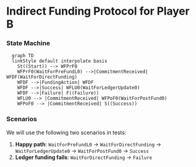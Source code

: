 # Indirect Funding Protocol for Player B

### State Machine

```mermaid
  graph TD
  linkStyle default interpolate basis
    St((Start)) --> WFPrF0
    WFPrF0(WaitForPreFundL0) -->|CommitmentReceived| WFDF(WaitForDirectFunding)
    WFDF -->|FundingAction| WFDF
    WFDF -->|Success| WFLU0(WaitForLedgerUpdate0)
    WFDF -->|Failure| F((Failure))
    WFLU0 --> |CommitmentReceived| WFPoF0(WaitForPostFund0)
    WFPoF0 --> |CommitmentReceived| S((Success))
```

### Scenarios

We will use the following two scenarios in tests:

1. **Happy path**: `WaitForPreFundL0` -> `WaitForDirectFunding` -> `WaitForLedgerUpdate0` -> `WaitForPostFund0` -> `Success`
2. **Ledger funding fails**: `WaitForDirectFunding` -> `Failure`
